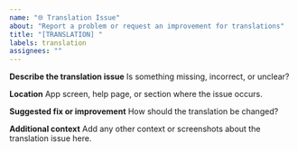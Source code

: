 ```yaml
---
name: "🌐 Translation Issue"
about: "Report a problem or request an improvement for translations"
title: "[TRANSLATION] "
labels: translation
assignees: ""
---
```


**Describe the translation issue**
Is something missing, incorrect, or unclear?

**Location**
App screen, help page, or section where the issue occurs.

**Suggested fix or improvement**
How should the translation be changed?

**Additional context**
Add any other context or screenshots about the translation issue here.
